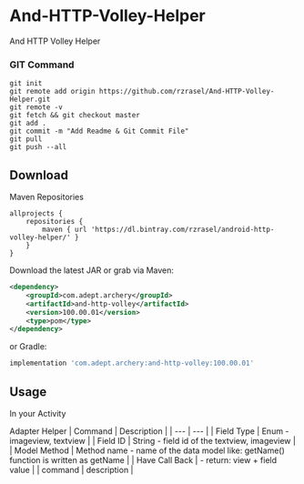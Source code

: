 # And-HTTP-Volley-Helper
And HTTP Volley Helper


### GIT Command
```git_command
git init
git remote add origin https://github.com/rzrasel/And-HTTP-Volley-Helper.git
git remote -v
git fetch && git checkout master
git add .
git commit -m "Add Readme & Git Commit File"
git pull
git push --all
```

Download
--------

Maven Repositories
```maven
allprojects {
    repositories {
        maven { url 'https://dl.bintray.com/rzrasel/android-http-volley-helper/' }
    }
}
```

Download the latest JAR or grab via Maven:
```xml
<dependency>
    <groupId>com.adept.archery</groupId>
    <artifactId>and-http-volley</artifactId>
    <version>100.00.01</version>
    <type>pom</type>
</dependency>
```
or Gradle:
```groovy
implementation 'com.adept.archery:and-http-volley:100.00.01'
```

Usage
-----

In your Activity

Adapter Helper
| Command | Description |
| --- | --- |
| Field Type | Enum - imageview, textview |
| Field ID | String - field id of the textview, imageview |
| Model Method | Method name - name of the data model like: getName() function is written as getName |
| Have Call Back | - return: view + field value |
| command | description |